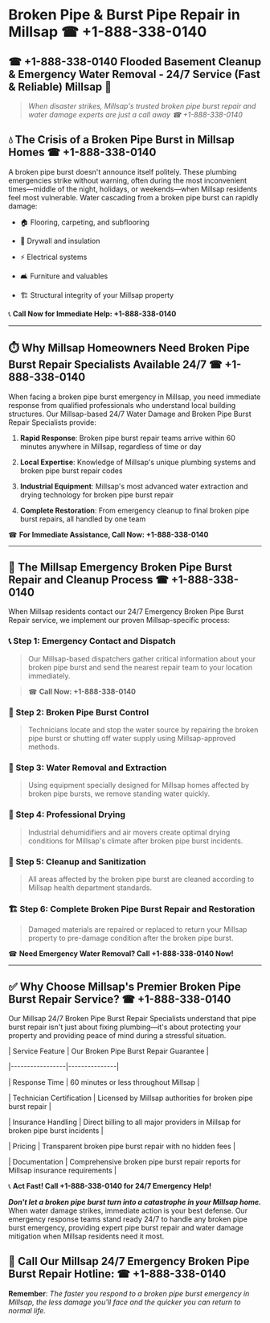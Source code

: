 # Broken Pipe & Burst Pipe Repair in Millsap ☎ +1-888-338-0140  
## ☎ +1-888-338-0140 Flooded Basement Cleanup & Emergency Water Removal - 24/7 Service (Fast & Reliable) Millsap 🚨  

> *When disaster strikes, Millsap's trusted broken pipe burst repair and water damage experts are just a call away ☎ +1-888-338-0140*  

## 💧 The Crisis of a Broken Pipe Burst in Millsap Homes ☎ +1-888-338-0140  

A broken pipe burst doesn't announce itself politely. These plumbing emergencies strike without warning, often during the most inconvenient times—middle of the night, holidays, or weekends—when Millsap residents feel most vulnerable. Water cascading from a broken pipe burst can rapidly damage:  

* 🏠 Flooring, carpeting, and subflooring  
* 🧱 Drywall and insulation  
* ⚡ Electrical systems  
* 🛋️ Furniture and valuables  
* 🏗️ Structural integrity of your Millsap property  

📞 **Call Now for Immediate Help: +1-888-338-0140**  

---  

## ⏱️ Why Millsap Homeowners Need Broken Pipe Burst Repair Specialists Available 24/7 ☎ +1-888-338-0140  

When facing a broken pipe burst emergency in Millsap, you need immediate response from qualified professionals who understand local building structures. Our Millsap-based 24/7 Water Damage and Broken Pipe Burst Repair Specialists provide:  

1. **Rapid Response**: Broken pipe burst repair teams arrive within 60 minutes anywhere in Millsap, regardless of time or day  
2. **Local Expertise**: Knowledge of Millsap's unique plumbing systems and broken pipe burst repair codes  
3. **Industrial Equipment**: Millsap's most advanced water extraction and drying technology for broken pipe burst repair  
4. **Complete Restoration**: From emergency cleanup to final broken pipe burst repairs, all handled by one team  

☎ **For Immediate Assistance, Call Now: +1-888-338-0140**  

---  

## 🔧 The Millsap Emergency Broken Pipe Burst Repair and Cleanup Process ☎ +1-888-338-0140  

When Millsap residents contact our 24/7 Emergency Broken Pipe Burst Repair service, we implement our proven Millsap-specific process:  

### 📞 Step 1: Emergency Contact and Dispatch  
> Our Millsap-based dispatchers gather critical information about your broken pipe burst and send the nearest repair team to your location immediately.  
> ☎ **Call Now: +1-888-338-0140**  

### 🚿 Step 2: Broken Pipe Burst Control  
> Technicians locate and stop the water source by repairing the broken pipe burst or shutting off water supply using Millsap-approved methods.  

### 🌊 Step 3: Water Removal and Extraction  
> Using equipment specially designed for Millsap homes affected by broken pipe bursts, we remove standing water quickly.  

### 💨 Step 4: Professional Drying  
> Industrial dehumidifiers and air movers create optimal drying conditions for Millsap's climate after broken pipe burst incidents.  

### 🧼 Step 5: Cleanup and Sanitization  
> All areas affected by the broken pipe burst are cleaned according to Millsap health department standards.  

### 🏗️ Step 6: Complete Broken Pipe Burst Repair and Restoration  
> Damaged materials are repaired or replaced to return your Millsap property to pre-damage condition after the broken pipe burst.  

☎ **Need Emergency Water Removal? Call +1-888-338-0140 Now!**  

---  

## ✅ Why Choose Millsap's Premier Broken Pipe Burst Repair Service? ☎ +1-888-338-0140  

Our Millsap 24/7 Broken Pipe Burst Repair Specialists understand that pipe burst repair isn't just about fixing plumbing—it's about protecting your property and providing peace of mind during a stressful situation.  

| Service Feature | Our Broken Pipe Burst Repair Guarantee |  
|-----------------|---------------|  
| Response Time | 60 minutes or less throughout Millsap |  
| Technician Certification | Licensed by Millsap authorities for broken pipe burst repair |  
| Insurance Handling | Direct billing to all major providers in Millsap for broken pipe burst incidents |  
| Pricing | Transparent broken pipe burst repair with no hidden fees |  
| Documentation | Comprehensive broken pipe burst repair reports for Millsap insurance requirements |  

📞 **Act Fast! Call +1-888-338-0140 for 24/7 Emergency Help!**  

***Don't let a broken pipe burst turn into a catastrophe in your Millsap home.*** When water damage strikes, immediate action is your best defense. Our emergency response teams stand ready 24/7 to handle any broken pipe burst emergency, providing expert pipe burst repair and water damage mitigation when Millsap residents need it most.  

## 📱 Call Our Millsap 24/7 Emergency Broken Pipe Burst Repair Hotline: ☎ +1-888-338-0140  

**Remember**: *The faster you respond to a broken pipe burst emergency in Millsap, the less damage you'll face and the quicker you can return to normal life.*